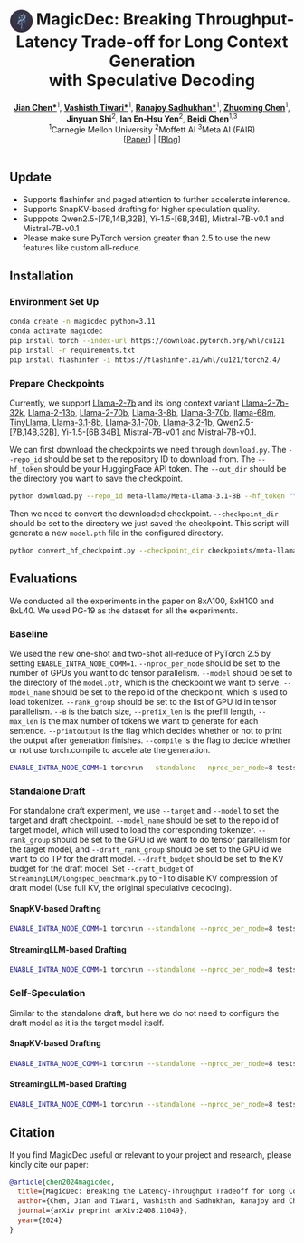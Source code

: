 <div align="center">
<h1><img src="static/images/icons/MagicDec.png" height="40px" align="top"/> MagicDec: Breaking Throughput-Latency Trade-off for Long Context Generation <br> with Speculative Decoding
</h1>

</div>
<div align="center">
<b><a href="https://github.com/jianc99">Jian Chen*</a></b><sup>1</sup>,
<b><a href="https://github.com/Vashistht">Vashisth Tiwari*</a></b><sup>1</sup>,
<b><a href="https://github.com/ranonrkm">Ranajoy Sadhukhan*</a></b><sup>1</sup>,
<b><a href="https://github.com/dreaming-panda">Zhuoming Chen</a></b><sup>1</sup>,
<b><a >Jinyuan Shi</a></b><sup>2</sup>,
<b><a >Ian En-Hsu Yen</a></b><sup>2</sup>,
<b><a href="https://github.com/keroro824">Beidi Chen</a></b><sup>1,3</sup>
</div>

<div align="center">
<sup>1</sup>Carnegie Mellon University
<sup>2</sup>Moffett AI
<sup>3</sup>Meta AI (FAIR)
</div>

<div align="center">
[<a href="https://arxiv.org/abs/2408.11049">Paper</a>] | [<a href="https://infini-ai-lab.github.io/MagicDec">Blog</a>]
</div>
<br>

## Update
 - Supports flashinfer and paged attention to further accelerate inference.
 - Supports SnapKV-based drafting for higher speculation quality.
 - Supppots Qwen2.5-[7B,14B,32B], Yi-1.5-[6B,34B], Mistral-7B-v0.1 and Mistral-7B-v0.1
 - Please make sure PyTorch version greater than 2.5 to use the new features like custom all-reduce.

## Installation

### Environment Set Up
``` bash
conda create -n magicdec python=3.11
conda activate magicdec
pip install torch --index-url https://download.pytorch.org/whl/cu121
pip install -r requirements.txt
pip install flashinfer -i https://flashinfer.ai/whl/cu121/torch2.4/
```

### Prepare Checkpoints
Currently, we support [Llama-2-7b](https://huggingface.co/meta-llama/Llama-2-7b-hf) and its long context variant [Llama-2-7b-32k](https://huggingface.co/togethercomputer/LLaMA-2-7B-32K), [Llama-2-13b](https://huggingface.co/meta-llama/Llama-2-13b-hf), [Llama-2-70b](https://huggingface.co/meta-llama/Llama-2-70b-hf), [Llama-3-8b](https://huggingface.co/meta-llama/Meta-Llama-3-8B), [Llama-3-70b](https://huggingface.co/meta-llama/Meta-Llama-3-70B), [llama-68m](https://huggingface.co/JackFram/llama-68m), [TinyLlama](https://huggingface.co/TinyLlama/TinyLlama_v1.1), [Llama-3.1-8b](https://huggingface.co/meta-llama/Meta-Llama-3.1-8B), [Llama-3.1-70b](https://huggingface.co/meta-llama/Llama-3.1-70B), [Llama-3.2-1b](https://huggingface.co/meta-llama/Llama-3.2-1B), Qwen2.5-[7B,14B,32B], Yi-1.5-[6B,34B], Mistral-7B-v0.1 and Mistral-7B-v0.1.

We can first download the checkpoints we need through `download.py`. The `--repo_id` should be set to the repository ID to download from. The `--hf_token` should be your HuggingFace API token. The `--out_dir` should be the directory you want to save the checkpoint.
```bash
python download.py --repo_id meta-llama/Meta-Llama-3.1-8B --hf_token "YOUR HUGGINGFACE API TOKEN" --out_dir checkpoints/meta-llama/Meta-Llama-3.1-8B
```
Then we need to convert the downloaded checkpoint. `--checkpoint_dir` should be set to the directory we just saved the checkpoint. This script will generate a new `model.pth` file in the configured directory.
```bash
python convert_hf_checkpoint.py --checkpoint_dir checkpoints/meta-llama/Meta-Llama-3.1-8B
```

## Evaluations
We conducted all the experiments in the paper on 8xA100, 8xH100 and 8xL40. We used PG-19 as the dataset for all the experiments.
### Baseline
We used the new one-shot and two-shot all-reduce of PyTorch 2.5 by setting `ENABLE_INTRA_NODE_COMM=1`. `--nproc_per_node` should be set to the number of GPUs you want to do tensor parallelism. `--model` should be set to the directory of the `model.pth`, which is the checkpoint we want to serve. `--model_name` should be set to the repo id of the checkpoint, which is used to load tokenizer. `--rank_group` should be set to the list of GPU id in tensor parallelism. `--B` is the batch size, `--prefix_len` is the prefill length, `--max_len` is the max number of tokens we want to generate for each sentence. `--printoutput` is the flag which decides whether or not to print the output after generation finishes. `--compile` is the flag to decide whether or not use torch.compile to accelerate the generation.
```bash
ENABLE_INTRA_NODE_COMM=1 torchrun --standalone --nproc_per_node=8 tests/baseline_benchmark.py --model checkpoints/meta-llama/Meta-Llama-3.1-8B/model.pth --model_name meta-llama/Meta-Llama-3.1-8B --rank_group 0 1 2 3 4 5 6 7 --B 1 --prefix_len 3969 --max_len 4096 --printoutput --compile
```

### Standalone Draft
For standalone draft experiment, we use `--target` and `--model` to set the target and draft checkpoint. `--model_name` should be set to the repo id of target model, which will used to load the corresponding tokenizer. `--rank_group` should be set to the GPU id we want to do tensor parallelism for the target model, and `--draft_rank_group` should be set to the GPU id we want to do TP for the draft model. `--draft_budget` should be set to the KV budget for the draft model. Set `--draft_budget` of `StreamingLLM/longspec_benchmark.py` to -1 to disable KV compression of draft model (Use full KV, the original speculative decoding).

#### SnapKV-based Drafting
```bash
ENABLE_INTRA_NODE_COMM=1 torchrun --standalone --nproc_per_node=8 tests/SnapKV/longspec_benchmark.py --target checkpoints/meta-llama/Meta-Llama-3.1-8B/model.pth --model checkpoints/meta-llama/Llama-3.2-1B/model.pth --model_name meta-llama/Meta-Llama-3.1-8B --rank_group 0 1 2 3 4 5 6 7 --draft_rank_group 0 1 2 3 --gamma 3 --B 64 --prefix_len 16032 --max_len 16128 --draft_budget 257 --benchmark --compile
```

#### StreamingLLM-based Drafting
```bash
ENABLE_INTRA_NODE_COMM=1 torchrun --standalone --nproc_per_node=8 tests/StreamingLLM/longspec_benchmark.py --target checkpoints/meta-llama/Meta-Llama-3.1-8B/model.pth --model checkpoints/meta-llama/Llama-3.2-1B/model.pth --model_name meta-llama/Meta-Llama-3.1-8B --rank_group 0 1 2 3 4 5 6 7 --draft_rank_group 0 1 2 3 --gamma 3 --B 64 --prefix_len 16032 --max_len 16128 --draft_budget 257 --benchmark --compile
```

### Self-Speculation
Similar to the standalone draft, but here we do not need to configure the draft model as it is the target model itself.

#### SnapKV-based Drafting
```bash
ENABLE_INTRA_NODE_COMM=1 torchrun --standalone --nproc_per_node=8 tests/SnapKV/selfspec_benchmark.py --model checkpoints/meta-llama/Meta-Llama-3.1-8B/model.pth --model_name meta-llama/Meta-Llama-3.1-8B --rank_group 0 1 2 3 4 5 6 7 --gamma 3 --B 64 --prefix_len 16032 --max_len 16128 --draft_budget 257 --benchmark --compile
```

#### StreamingLLM-based Drafting
```bash
ENABLE_INTRA_NODE_COMM=1 torchrun --standalone --nproc_per_node=8 tests/StreamingLLM/selfspec_benchmark.py --model checkpoints/meta-llama/Meta-Llama-3.1-8B/model.pth --model_name meta-llama/Meta-Llama-3.1-8B --rank_group 0 1 2 3 4 5 6 7 --gamma 3 --B 64 --prefix_len 16032 --gen_len 16128 --draft_budget 257 --benchmark --compile
```

## Citation
If you find MagicDec useful or relevant to your project and research, please kindly cite our paper:

```bibtex
@article{chen2024magicdec,
  title={MagicDec: Breaking the Latency-Throughput Tradeoff for Long Context Generation with Speculative Decoding},
  author={Chen, Jian and Tiwari, Vashisth and Sadhukhan, Ranajoy and Chen, Zhuoming and Shi, Jinyuan and Yen, Ian En-Hsu and Chen, Beidi},
  journal={arXiv preprint arXiv:2408.11049},
  year={2024}
}
```